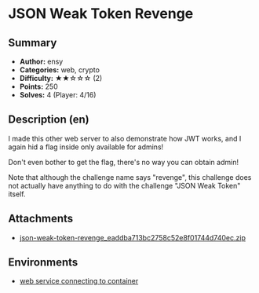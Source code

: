 JSON Weak Token Revenge
===

## Summary

* **Author:** ensy
* **Categories:** web, crypto
* **Difficulty:** ★★☆☆☆ (2)
* **Points:** 250
* **Solves:** 4 (Player: 4/16)

## Description (en)

I made this other web server to also demonstrate how JWT works, and I again hid a flag inside only available for admins!

Don't even bother to get the flag, there's no way you can obtain admin!

Note that although the challenge name says "revenge", this challenge does not actually have anything to do with the challenge "JSON Weak Token" itself.

## Attachments

- [json-weak-token-revenge_eaddba713bc2758c52e8f01744d740ec.zip](https://github.com/blackb6a/bsides-hk-ctf-2025-challenges-public/releases/download/v1.0.0/json-weak-token-revenge_eaddba713bc2758c52e8f01744d740ec.zip)


## Environments

- [web service connecting to container](env)


